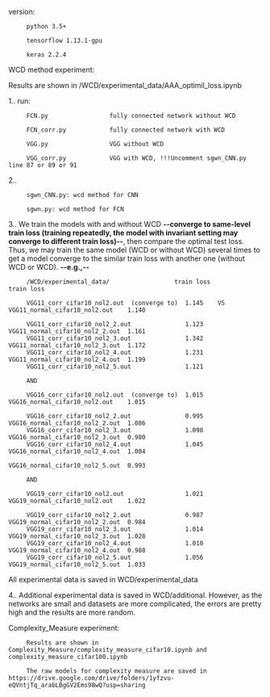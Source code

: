 version: 
         
         python 3.5+

         tensorflow 1.13.1-gpu
         
         keras 2.2.4
         
WCD method experiment:

Results are shown in /WCD/experimental_data/AAA_optimil_loss.ipynb

1..  run: 

         FCN.py                 fully connected network without WCD

         FCN_corr.py            fully connected network with WCD
         
         VGG.py                 VGG without WCD
         
         VGG_corr.py            VGG with WCD, !!!Uncomment sgwn_CNN.py line 87 or 89 or 91

2..  

         sgwn_CNN.py: wcd method for CNN

         sgwn.py: wcd method for FCN
    
3.. We train the models with and without WCD **--converge to same-level train loss (training repeatedly, the model with invariant setting may converge to different train loss)--**, then compare the optimal test loss. Thus, we may train the same model (WCD or without WCD) several times to get a model converge to the similar train loss with another one (without WCD or WCD). **--e.g.,--**

         /WCD/experimental_data/                  train loss                                          train loss  
         
         VGG11_corr_cifar10_nol2.out  (converge to)  1.145    VS      VGG11_normal_cifar10_nol2.out    1.140
         
         VGG11_corr_cifar10_nol2_2.out               1.123            VGG11_normal_cifar10_nol2_2.out  1.161
         VGG11_corr_cifar10_nol2_3.out               1.342            VGG11_normal_cifar10_nol2_3.out  1.172
         VGG11_corr_cifar10_nol2_4.out               1.231            VGG11_normal_cifar10_nol2_4.out  1.199
         VGG11_corr_cifar10_nol2_5.out               1.121
                
         AND
         
         VGG16_corr_cifar10_nol2.out  (converge to)  1.015            VGG16_normal_cifar10_nol2.out    1.015
         
         VGG16_corr_cifar10_nol2_2.out               0.995            VGG16_normal_cifar10_nol2_2.out  1.086
         VGG16_corr_cifar10_nol2_3.out               1.098            VGG16_normal_cifar10_nol2_3.out  0.980
         VGG16_corr_cifar10_nol2_4.out               1.045            VGG16_normal_cifar10_nol2_4.out  1.004
                                                                      VGG16_normal_cifar10_nol2_5.out  0.993
                                                                      
         AND
         
         VGG19_corr_cifar10_nol2.out                 1.021            VGG19_normal_cifar10_nol2.out    1.022                
         
         VGG19_corr_cifar10_nol2_2.out               0.987            VGG19_normal_cifar10_nol2_2.out  0.984
         VGG19_corr_cifar10_nol2_3.out               1.014            VGG19_normal_cifar10_nol2_3.out  1.028
         VGG19_corr_cifar10_nol2_4.out               1.010            VGG19_normal_cifar10_nol2_4.out  0.988
         VGG19_corr_cifar10_nol2_5.out               1.056            VGG19_normal_cifar10_nol2_5.out  1.033
         
All experimental data is saved in WCD/experimental_data     

4.. Additional experimental data is saved in WCD/additional. However, as the networks are small and datasets are more complicated, the errors are pretty high and the results are more random.

Complexity_Measure experiment:

         Results are shown in Complexity_Measure/complexity_measure_cifar10.ipynb and complexity_measure_cifar100.ipynb

         The raw models for complexity measure are saved in https://drive.google.com/drive/folders/1yfzvu-eQVntjTq_arabLBgGV2Ems98wQ?usp=sharing
